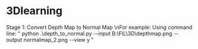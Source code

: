 # 3Dlearning
Stage 1: Convert Depth Map to Normal Map
\nFor example: Using command line: " python .\depth_to_normal.py --input B:\FIL\3D\depthmap.png --output normalmap_2.png  --view y "

